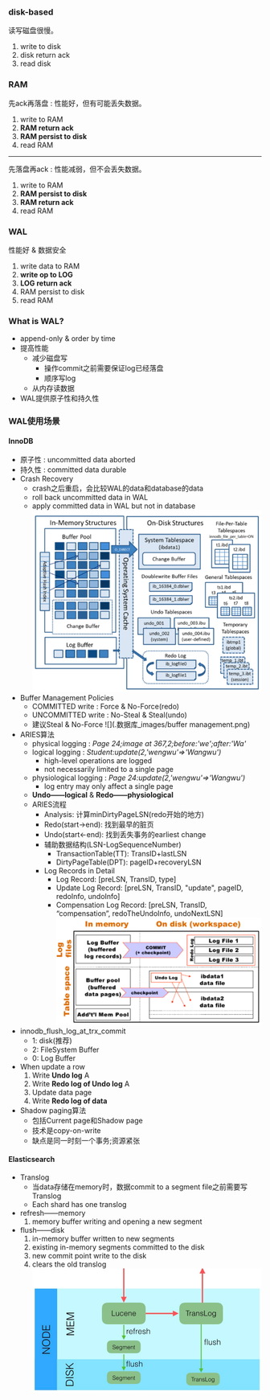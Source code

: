 ### disk-based
读写磁盘很慢。
1. write to disk
2. disk return ack
3. read disk

### RAM
先ack再落盘 : 性能好，但有可能丢失数据。
1. write to RAM
2. **RAM return ack**
3. **RAM persist to disk**
4. read RAM
---
先落盘再ack : 性能减弱，但不会丢失数据。
1. write to RAM
2. **RAM persist to disk**
3. **RAM return ack**
4. read RAM

### WAL
性能好 & 数据安全
1. write data to RAM
2. **write op to LOG**
3. **LOG return ack**
4. RAM persist to disk
5. read RAM

### What is WAL?
- append-only & order by time
- 提高性能
    - 减少磁盘写
        - 操作commit之前需要保证log已经落盘
        - 顺序写log
    - 从内存读数据
- WAL提供原子性和持久性

### WAL使用场景
#### InnoDB
- 原子性 : uncommitted data aborted
- 持久性 : committed data durable
- Crash Recovery
    - crash之后重启，会比较WAL的data和database的data
    - roll back uncommitted data in WAL
    - apply committed data in WAL but not in database
![](.数据库_images/InnoDB架构.png)
- Buffer Management Policies
    - COMMITTED write : Force & No-Force(redo)
    - UNCOMMITTED write : No-Steal & Steal(undo)
    - 建议Steal & No-Force 
![](.数据库_images/buffer management.png)
- ARIES算法
    - physical logging : _Page 24;image at 367,2;before:'we';after:'Wa'_
    - logical logging : _Student:update(2,'wengwu'=>'Wangwu')_
        - high-level operations are logged
        - not necessarily limited to a single page
    - physiological logging : _Page 24:update(2,'wengwu'=>'Wangwu')_
        - log entry may only affect a single page
    - **Undo——logical** & **Redo——physiological**
    - ARIES流程
        - Analysis: 计算minDirtyPageLSN(redo开始的地方)
        - Redo(start->end): 找到最早的脏页
        - Undo(start<-end): 找到丢失事务的earliest change
        - 辅助数据结构(LSN-LogSequenceNumber)
            - TransactionTable(TT): TransID+lastLSN
            - DirtyPageTable(DPT): pageID+recoveryLSN
        - Log Records in Detail
            - Log Record: [preLSN, TransID, type]
            - Update Log Record: [preLSN, TransID, "update", pageID, redoInfo, undoInfo]
            - Compensation Log Record: [preLSN, TransID, “compensation”, redoTheUndoInfo, undoNextLSN]
![](.数据库_images/RedoUndoLog.png)    
- innodb_flush_log_at_trx_commit
    - 1: disk(推荐)
    - 2: FileSystem Buffer
    - 0: Log Buffer
- When update a row
    1. Write **Undo log** A
    2. Write **Redo log of Undo log** A
    3. Update data page
    4. Write **Redo log of data**
- Shadow paging算法
    - 包括Current page和Shadow page
    - 技术是copy-on-write
    - 缺点是同一时刻一个事务;资源紧张

#### Elasticsearch
- Translog
    - 当data存储在memory时，数据commit to a segment file之前需要写Translog
    - Each shard has one translog
- refresh——memory
    1. memory buffer writing and opening a new segment
- flush——disk
    1. in-memory buffer written to new segments
    2. existing in-memory segments committed to the disk
    3. new commit point write to the disk
    4. clears the old translog
![](.数据库_images/RefreshFlush.png)
    
